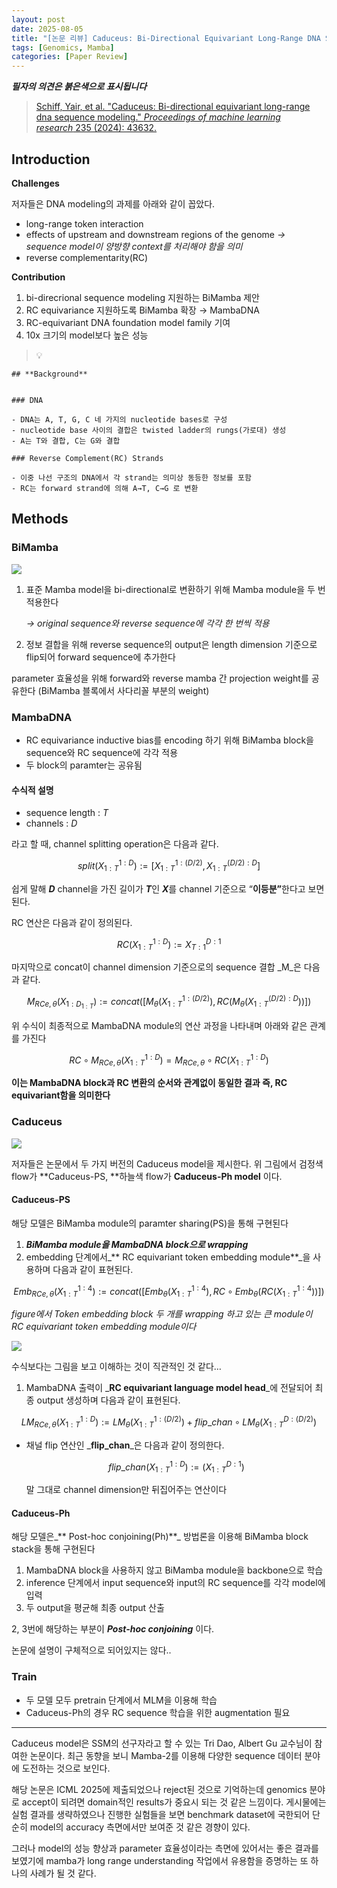```yaml
---
layout: post
date: 2025-08-05
title: "[논문 리뷰] Caduceus: Bi-Directional Equivariant Long-Range DNA Sequence Modeling"
tags: [Genomics, Mamba]
categories: [Paper Review]
---
```


<span class="notion-red">_**필자의 의견은 붉은색으로 표시됩니다**_</span>


> [Schiff, Yair, et al. "Caduceus: Bi-directional equivariant long-range dna sequence modeling." ](https://pmc.ncbi.nlm.nih.gov/articles/PMC12189541/)[_Proceedings of machine learning research_](https://pmc.ncbi.nlm.nih.gov/articles/PMC12189541/)[ 235 (2024): 43632.](https://pmc.ncbi.nlm.nih.gov/articles/PMC12189541/)



## Introduction


**Challenges**


저자들은 DNA modeling의 과제를 아래와 같이 꼽았다.

- long-range token interaction
- effects of upstream and downstream regions of the genome 
_→ sequence model이 양방향 context를 처리해야 함을 의미_
- reverse complementarity(RC)

**Contribution**

1. bi-direcrional sequence modeling 지원하는 BiMamba 제안
1. RC equivariance 지원하도록 BiMamba 확장 → MambaDNA
1. RC-equivariant DNA foundation model family 기여
1. 10x 크기의 model보다 높은 성능

> 💡 


	## **Background**


	### DNA

	- DNA는 A, T, G, C 네 가지의 nucleotide bases로 구성
	- nucleotide base 사이의 결합은 twisted ladder의 rungs(가로대) 생성
	- A는 T와 결합, C는 G와 결합

	### Reverse Complement(RC) Strands

	- 이중 나선 구조의 DNA에서 각 strand는 의미상 동등한 정보를 포함
	- RC는 forward strand에 의해 A→T, C→G 로 변환


## Methods



### BiMamba


![](https://prod-files-secure.s3.us-west-2.amazonaws.com/542b861c-36a8-4051-84e5-8804b6728dba/2c247d59-7815-4980-99f0-8f0d21f445a7/image.png?X-Amz-Algorithm=AWS4-HMAC-SHA256&X-Amz-Content-Sha256=UNSIGNED-PAYLOAD&X-Amz-Credential=ASIAZI2LB4666ZOZ6VYK%2F20250918%2Fus-west-2%2Fs3%2Faws4_request&X-Amz-Date=20250918T200118Z&X-Amz-Expires=3600&X-Amz-Security-Token=IQoJb3JpZ2luX2VjEEkaCXVzLXdlc3QtMiJHMEUCIB6XyS6TpYUCpvk7MbLPK8T%2BA3tyT4KjW%2B4nnvURzylWAiEA2w8wP8h5cSXtsPhjMXKSqYGhiEcNa5B9z6S%2F3T9%2FpDoqiAQIwv%2F%2F%2F%2F%2F%2F%2F%2F%2F%2FARAAGgw2Mzc0MjMxODM4MDUiDCR3uW8oTMPndB69cCrcA4TcuKkF5Iwgje7GnorCv4imb%2F%2BaIVx9eqKOdB4ASEMWz5dg7wOl7%2BQr5bfAEt4FCpFDf%2FGxyozY2YYx3WCChZ3STqf2nefP0VlktgixQeewcmfMaJNyKwRDiGkOdqV4u9ylejB8AHOilCBOT4qAUL4gdjISw3zxnrcwcguBwKjZTJQmupLZeMXjVkhXg84nPdJy6HQqP0UBbACyUpY0NvpC5VH8w3dLEeM3bSIaAbRwptpMXiLos2UgVgzKkcNzEV7lCKQAW3z3XSM%2F%2BpbHnX7r0UoJwSRyjIy1ktpicnTTprrzdr%2BtGDbHl7pR0lilatyWweHvsC%2FTYDu3CmMvfPyM7Aew9Qqa7Qm3mVxxAqAS5oZMs%2BkHQPHVdC5CXv5kOmvoenBVoAyZb7SRKSZDN69flFMBMd3ce%2BXqFJrfFbsIVmd%2F1PO80bE%2Fswk%2BniNsjpzuc9QdbHd2XAJDKsJjDdnXs0gc2DZG17W%2FRipceYglgH8KOh4jqwL1L0CjGI%2Bmj%2BKJCchT8szCya521G9bj5c7C%2Fir20z1s6hxOPWCFBu5hGcNvZvg9i9GkvN6Lp97Apnj8yjcwWQZ1CbBNw2agP1WD8zA7isXp3k9pS6j1r9s3X%2BS01S59CzIACCaMP3zsMYGOqUBZo7UsJZqDOe2N9P9H1VYAejr0bA%2FhFdoUCyMWsYkdGN67y%2F49kT7hbC8gOkqDg5wrGCkUi82b%2FQ51fgFn5fhh8yhz9eBARUwzZE9YHA7WCYtMBevH5hylxpkoAai%2FZ3qlplnxAQxBxf7qdUBIEmriZfurzl8DpaF2djsekXE2My9hnyt%2BvBWVKH5NVOWTNLTswJl5xk2v03RmmQgdoSQOfnPU%2Fh2&X-Amz-Signature=98ef4f8dba437adbebef19ff942e94f907fc70d1f6a6b3201f7ef794496bf94d&X-Amz-SignedHeaders=host&x-amz-checksum-mode=ENABLED&x-id=GetObject)

1. 표준 Mamba model을 bi-directional로 변환하기 위해 Mamba module을 두 번 적용한다

	_→ original sequence와 reverse sequence에 각각 한 번씩 적용_

1. 정보 결합을 위해 reverse sequence의 output은 length dimension 기준으로 flip되어 forward sequence에 추가한다

parameter 효율성을 위해 forward와 reverse mamba 간 projection weight를 공유한다 (BiMamba 블록에서 사다리꼴 부분의 weight)



### MambaDNA

- RC equivariance inductive bias를 encoding 하기 위해 BiMamba block을 sequence와 RC sequence에 각각 적용
- 두 block의 paramter는 공유됨


#### 수식적 설명

- sequence length : _T_
- channels : _D_

라고 할 때,  channel splitting operation은 다음과 같다.


$$
split(X^{1:D}_{1:T}):=[X^{1:(D/2)}_{1:T},X^{(D/2):D}_{1:T}]
$$


<span class="notion-red">쉽게 말해 </span><span class="notion-red">_**D**_</span><span class="notion-red"> channel을 가진 길이가 </span><span class="notion-red">_**T**_</span><span class="notion-red">인 </span><span class="notion-red">_**X**_</span><span class="notion-red">를 channel 기준으로 “</span><span class="notion-red">**이등분”**</span><span class="notion-red">한다고 보면 된다.</span>


RC 연산은 다음과 같이 정의된다.


$$
RC(X^{1:D}_{1:T}):=X^{D:1}_{T:1}
$$


마지막으로 concat이 channel dimension 기준으로의 sequence 결합 _M_은 다음과 같다.


$$
M_{RCe,\theta}(X_{1:D_{1:T}}):=concat([M_{\theta}(X^{1:(D/2)}_{1:T}),RC(M_{\theta}(X^{(D/2):D}_{1:T}))])
$$


위 수식이 최종적으로 MambaDNA module의 연산 과정을 나타내며 아래와 같은 관계를 가진다


$$
RC\circ M_{RCe,\theta}(X^{1:D}_{1:T}) = M_{RCe,\theta} \circ RC(X^{1:D}_{1:T})
$$


**이는 MambaDNA block과 RC 변환의 순서와 관계없이 동일한 결과 즉, RC equivariant함을 의미한다**



### Caduceus


![](https://prod-files-secure.s3.us-west-2.amazonaws.com/542b861c-36a8-4051-84e5-8804b6728dba/f94a60d7-8145-473b-aef9-7c68d3ec604a/image.png?X-Amz-Algorithm=AWS4-HMAC-SHA256&X-Amz-Content-Sha256=UNSIGNED-PAYLOAD&X-Amz-Credential=ASIAZI2LB4666ZOZ6VYK%2F20250918%2Fus-west-2%2Fs3%2Faws4_request&X-Amz-Date=20250918T200118Z&X-Amz-Expires=3600&X-Amz-Security-Token=IQoJb3JpZ2luX2VjEEkaCXVzLXdlc3QtMiJHMEUCIB6XyS6TpYUCpvk7MbLPK8T%2BA3tyT4KjW%2B4nnvURzylWAiEA2w8wP8h5cSXtsPhjMXKSqYGhiEcNa5B9z6S%2F3T9%2FpDoqiAQIwv%2F%2F%2F%2F%2F%2F%2F%2F%2F%2FARAAGgw2Mzc0MjMxODM4MDUiDCR3uW8oTMPndB69cCrcA4TcuKkF5Iwgje7GnorCv4imb%2F%2BaIVx9eqKOdB4ASEMWz5dg7wOl7%2BQr5bfAEt4FCpFDf%2FGxyozY2YYx3WCChZ3STqf2nefP0VlktgixQeewcmfMaJNyKwRDiGkOdqV4u9ylejB8AHOilCBOT4qAUL4gdjISw3zxnrcwcguBwKjZTJQmupLZeMXjVkhXg84nPdJy6HQqP0UBbACyUpY0NvpC5VH8w3dLEeM3bSIaAbRwptpMXiLos2UgVgzKkcNzEV7lCKQAW3z3XSM%2F%2BpbHnX7r0UoJwSRyjIy1ktpicnTTprrzdr%2BtGDbHl7pR0lilatyWweHvsC%2FTYDu3CmMvfPyM7Aew9Qqa7Qm3mVxxAqAS5oZMs%2BkHQPHVdC5CXv5kOmvoenBVoAyZb7SRKSZDN69flFMBMd3ce%2BXqFJrfFbsIVmd%2F1PO80bE%2Fswk%2BniNsjpzuc9QdbHd2XAJDKsJjDdnXs0gc2DZG17W%2FRipceYglgH8KOh4jqwL1L0CjGI%2Bmj%2BKJCchT8szCya521G9bj5c7C%2Fir20z1s6hxOPWCFBu5hGcNvZvg9i9GkvN6Lp97Apnj8yjcwWQZ1CbBNw2agP1WD8zA7isXp3k9pS6j1r9s3X%2BS01S59CzIACCaMP3zsMYGOqUBZo7UsJZqDOe2N9P9H1VYAejr0bA%2FhFdoUCyMWsYkdGN67y%2F49kT7hbC8gOkqDg5wrGCkUi82b%2FQ51fgFn5fhh8yhz9eBARUwzZE9YHA7WCYtMBevH5hylxpkoAai%2FZ3qlplnxAQxBxf7qdUBIEmriZfurzl8DpaF2djsekXE2My9hnyt%2BvBWVKH5NVOWTNLTswJl5xk2v03RmmQgdoSQOfnPU%2Fh2&X-Amz-Signature=2b3c60e0558cf7441b3321811cf6d19185e17691158f88db574cc4f5e84f270d&X-Amz-SignedHeaders=host&x-amz-checksum-mode=ENABLED&x-id=GetObject)


저자들은 논문에서 두 가지 버전의 Caduceus model을 제시한다. 위 그림에서 검정색 flow가 **Caduceus-PS, **하늘색 flow가 **Caduceus-Ph model** 이다.



#### Caduceus-PS


해당 모델은 BiMamba module의 paramter sharing(PS)을 통해 구현된다

1. _**BiMamba module을 MambaDNA block으로 wrapping**_
1. embedding 단계에서_** RC equivariant token embedding module**_을 사용하며 다음과 같이 표현된다.

$$
Emb_{RCe,\theta}(X^{1:4}_{1:T}):=concat([Emb_{\theta}(X^{1:4}_{1:T}),RC \circ Emb_{\theta}(RC(X^{1:4}_{1:T}))])
$$


_figure에서 Token embedding block 두 개를 wrapping 하고 있는 큰 module이 RC equivariant token embedding module이다_


![](https://prod-files-secure.s3.us-west-2.amazonaws.com/542b861c-36a8-4051-84e5-8804b6728dba/b175e4da-71eb-4e91-8c23-a06dabe673c9/image.png?X-Amz-Algorithm=AWS4-HMAC-SHA256&X-Amz-Content-Sha256=UNSIGNED-PAYLOAD&X-Amz-Credential=ASIAZI2LB4666ZOZ6VYK%2F20250918%2Fus-west-2%2Fs3%2Faws4_request&X-Amz-Date=20250918T200119Z&X-Amz-Expires=3600&X-Amz-Security-Token=IQoJb3JpZ2luX2VjEEkaCXVzLXdlc3QtMiJHMEUCIB6XyS6TpYUCpvk7MbLPK8T%2BA3tyT4KjW%2B4nnvURzylWAiEA2w8wP8h5cSXtsPhjMXKSqYGhiEcNa5B9z6S%2F3T9%2FpDoqiAQIwv%2F%2F%2F%2F%2F%2F%2F%2F%2F%2FARAAGgw2Mzc0MjMxODM4MDUiDCR3uW8oTMPndB69cCrcA4TcuKkF5Iwgje7GnorCv4imb%2F%2BaIVx9eqKOdB4ASEMWz5dg7wOl7%2BQr5bfAEt4FCpFDf%2FGxyozY2YYx3WCChZ3STqf2nefP0VlktgixQeewcmfMaJNyKwRDiGkOdqV4u9ylejB8AHOilCBOT4qAUL4gdjISw3zxnrcwcguBwKjZTJQmupLZeMXjVkhXg84nPdJy6HQqP0UBbACyUpY0NvpC5VH8w3dLEeM3bSIaAbRwptpMXiLos2UgVgzKkcNzEV7lCKQAW3z3XSM%2F%2BpbHnX7r0UoJwSRyjIy1ktpicnTTprrzdr%2BtGDbHl7pR0lilatyWweHvsC%2FTYDu3CmMvfPyM7Aew9Qqa7Qm3mVxxAqAS5oZMs%2BkHQPHVdC5CXv5kOmvoenBVoAyZb7SRKSZDN69flFMBMd3ce%2BXqFJrfFbsIVmd%2F1PO80bE%2Fswk%2BniNsjpzuc9QdbHd2XAJDKsJjDdnXs0gc2DZG17W%2FRipceYglgH8KOh4jqwL1L0CjGI%2Bmj%2BKJCchT8szCya521G9bj5c7C%2Fir20z1s6hxOPWCFBu5hGcNvZvg9i9GkvN6Lp97Apnj8yjcwWQZ1CbBNw2agP1WD8zA7isXp3k9pS6j1r9s3X%2BS01S59CzIACCaMP3zsMYGOqUBZo7UsJZqDOe2N9P9H1VYAejr0bA%2FhFdoUCyMWsYkdGN67y%2F49kT7hbC8gOkqDg5wrGCkUi82b%2FQ51fgFn5fhh8yhz9eBARUwzZE9YHA7WCYtMBevH5hylxpkoAai%2FZ3qlplnxAQxBxf7qdUBIEmriZfurzl8DpaF2djsekXE2My9hnyt%2BvBWVKH5NVOWTNLTswJl5xk2v03RmmQgdoSQOfnPU%2Fh2&X-Amz-Signature=7aabab709357361ae75fcbb13be9b999f39705059edc3e522657e80cfff5a057&X-Amz-SignedHeaders=host&x-amz-checksum-mode=ENABLED&x-id=GetObject)


<span class="notion-red">수식보다는 그림을 보고 이해하는 것이 직관적인 것 같다…</span>

1. MambaDNA 출력이 _**RC equivariant language model head**_에 전달되어 최종 output 생성하며 다음과 같이 표현된다.

$$
LM_{RCe,\theta}(X^{1:D}_{1:T}):= LM_{\theta}(X^{1:(D/2)}_{1:T})+flip\_chan\circ LM_{\theta}(X^{D:(D/2)}_{1:T})
$$

- 채널 flip 연산인 _**flip\_chan**_은 다음과 같이 정의한다.

	$$
	flip\_chan(X^{1:D}_{1:T}):=(X^{D:1}_{1:T})
	$$


	말 그대로 channel dimension만 뒤집어주는 연산이다



#### Caduceus-Ph


해당 모델은_** Post-hoc conjoining(Ph)**_ 방법론을 이용해 BiMamba block stack을 통해 구현된다

1. MambaDNA block을 사용하지 않고 BiMamba module을 backbone으로 학습
1. inference 단계에서 input sequence와 input의 RC sequence를 각각 model에 입력
1. 두 output을 평균해 최종 output 산출

2, 3번에 해당하는 부분이 _**Post-hoc conjoining**_ 이다.


<span class="notion-red">논문에 설명이 구체적으로 되어있지는 않다..</span>



### Train

- 두 모델 모두 pretrain 단계에서 MLM을 이용해 학습
- Caduceus-Ph의 경우 RC sequence 학습을 위한 augmentation 필요

---


<span class="notion-red">Caduceus model은 SSM의 선구자라고 할 수 있는 Tri Dao, Albert Gu 교수님이 참여한 논문이다. 최근 동향을 보니 Mamba-2를 이용해 다양한 sequence 데이터 분야에 도전하는 것으로 보인다.</span>


<span class="notion-red">해당 논문은 ICML 2025에 제출되었으나 reject된 것으로 기억하는데 genomics 분야로 accept이 되려면 domain적인 results가 중요시 되는 것 같은 느낌이다. 게시물에는 실험 결과를 생략하였으나 진행한 실험들을 보면 benchmark dataset에 국한되어 단순히 model의 accuracy 측면에서만 보여준 것 같은 경향이 있다.</span>


<span class="notion-red">그러나 model의 성능 향상과 parameter 효율성이라는 측면에 있어서는 좋은 결과를 보였기에 mamba가 long range understanding 작업에서 유용함을 증명하는 또 하나의 사례가 될 것 같다.</span>

